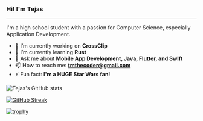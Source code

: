 ### Hi! I'm Tejas

---

I'm a high school student with a passion for Computer Science, especially Application Development.

- 🔭 I’m currently working on **CrossClip**
- 🌱 I’m currently learning **Rust**
- 💬 Ask me about **Mobile App Development, Java, Flutter, and Swift**
- 📫 How to reach me: **tmthecoder@gmail.com**
- ⚡ Fun fact: **I'm a HUGE Star Wars fan!**

![Tejas's GitHub stats](https://github-readme-stats.vercel.app/api?username=tmthecoder&count_private=true&show_icons=true&theme=github_dark) 

[![GitHub Streak](http://github-readme-streak-stats.herokuapp.com?user=tmthecoder&theme=github-dark&date_format=M%20j%5B%2C%20Y%5D&border=DDDDDD)](https://git.io/streak-stats)

[![trophy](https://github-profile-trophy.vercel.app/?username=tmthecoder&theme=onestar&no-frame=true)](https://github.com/ryo-ma/github-profile-trophy)
